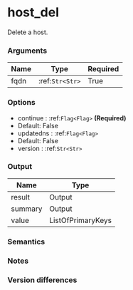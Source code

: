 [//]: # (THE CONTENT BELOW IS GENERATED. DO NOT EDIT.)
# host_del
Delete a host.

### Arguments
|Name|Type|Required
|-|-|-
|fqdn|:ref:`Str<Str>`|True

### Options
* continue : :ref:`Flag<Flag>` **(Required)**
 * Default: False
* updatedns : :ref:`Flag<Flag>`
 * Default: False
* version : :ref:`Str<Str>`

### Output
|Name|Type
|-|-
|result|Output
|summary|Output
|value|ListOfPrimaryKeys

[//]: # (ADD YOUR NOTES BELOW. THESE WILL BE PICKED EVERY TIME THE DOCS ARE REGENERATED. //end)
### Semantics

### Notes

### Version differences